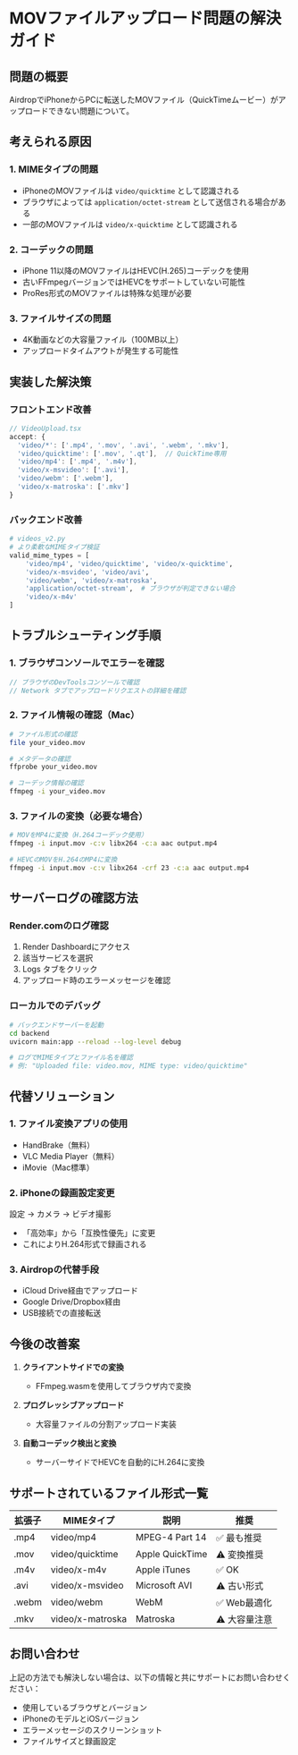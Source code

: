 # MOVファイルアップロード問題の解決ガイド

## 問題の概要
AirdropでiPhoneからPCに転送したMOVファイル（QuickTimeムービー）がアップロードできない問題について。

## 考えられる原因

### 1. **MIMEタイプの問題**
- iPhoneのMOVファイルは `video/quicktime` として認識される
- ブラウザによっては `application/octet-stream` として送信される場合がある
- 一部のMOVファイルは `video/x-quicktime` として認識される

### 2. **コーデックの問題**
- iPhone 11以降のMOVファイルはHEVC(H.265)コーデックを使用
- 古いFFmpegバージョンではHEVCをサポートしていない可能性
- ProRes形式のMOVファイルは特殊な処理が必要

### 3. **ファイルサイズの問題**
- 4K動画などの大容量ファイル（100MB以上）
- アップロードタイムアウトが発生する可能性

## 実装した解決策

### フロントエンド改善
```javascript
// VideoUpload.tsx
accept: {
  'video/*': ['.mp4', '.mov', '.avi', '.webm', '.mkv'],
  'video/quicktime': ['.mov', '.qt'],  // QuickTime専用
  'video/mp4': ['.mp4', '.m4v'],
  'video/x-msvideo': ['.avi'],
  'video/webm': ['.webm'],
  'video/x-matroska': ['.mkv']
}
```

### バックエンド改善
```python
# videos_v2.py
# より柔軟なMIMEタイプ検証
valid_mime_types = [
    'video/mp4', 'video/quicktime', 'video/x-quicktime',
    'video/x-msvideo', 'video/avi',
    'video/webm', 'video/x-matroska',
    'application/octet-stream',  # ブラウザが判定できない場合
    'video/x-m4v'
]
```

## トラブルシューティング手順

### 1. **ブラウザコンソールでエラーを確認**
```javascript
// ブラウザのDevToolsコンソールで確認
// Network タブでアップロードリクエストの詳細を確認
```

### 2. **ファイル情報の確認（Mac）**
```bash
# ファイル形式の確認
file your_video.mov

# メタデータの確認
ffprobe your_video.mov

# コーデック情報の確認
ffmpeg -i your_video.mov
```

### 3. **ファイルの変換（必要な場合）**
```bash
# MOVをMP4に変換（H.264コーデック使用）
ffmpeg -i input.mov -c:v libx264 -c:a aac output.mp4

# HEVCのMOVをH.264のMP4に変換
ffmpeg -i input.mov -c:v libx264 -crf 23 -c:a aac output.mp4
```

## サーバーログの確認方法

### Render.comのログ確認
1. Render Dashboardにアクセス
2. 該当サービスを選択
3. Logs タブをクリック
4. アップロード時のエラーメッセージを確認

### ローカルでのデバッグ
```bash
# バックエンドサーバーを起動
cd backend
uvicorn main:app --reload --log-level debug

# ログでMIMEタイプとファイル名を確認
# 例: "Uploaded file: video.mov, MIME type: video/quicktime"
```

## 代替ソリューション

### 1. **ファイル変換アプリの使用**
- HandBrake（無料）
- VLC Media Player（無料）
- iMovie（Mac標準）

### 2. **iPhoneの録画設定変更**
設定 → カメラ → ビデオ撮影
- 「高効率」から「互換性優先」に変更
- これによりH.264形式で録画される

### 3. **Airdropの代替手段**
- iCloud Drive経由でアップロード
- Google Drive/Dropbox経由
- USB接続での直接転送

## 今後の改善案

1. **クライアントサイドでの変換**
   - FFmpeg.wasmを使用してブラウザ内で変換

2. **プログレッシブアップロード**
   - 大容量ファイルの分割アップロード実装

3. **自動コーデック検出と変換**
   - サーバーサイドでHEVCを自動的にH.264に変換

## サポートされているファイル形式一覧

| 拡張子 | MIMEタイプ | 説明 | 推奨 |
|-------|-----------|------|-----|
| .mp4 | video/mp4 | MPEG-4 Part 14 | ✅ 最も推奨 |
| .mov | video/quicktime | Apple QuickTime | ⚠️ 変換推奨 |
| .m4v | video/x-m4v | Apple iTunes | ✅ OK |
| .avi | video/x-msvideo | Microsoft AVI | ⚠️ 古い形式 |
| .webm | video/webm | WebM | ✅ Web最適化 |
| .mkv | video/x-matroska | Matroska | ⚠️ 大容量注意 |

## お問い合わせ
上記の方法でも解決しない場合は、以下の情報と共にサポートにお問い合わせください：
- 使用しているブラウザとバージョン
- iPhoneのモデルとiOSバージョン
- エラーメッセージのスクリーンショット
- ファイルサイズと録画設定